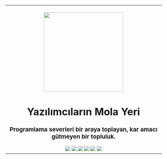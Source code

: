 <table align="center">
<tr>
	<td align="center" width="9999">
		<br/>
    	<img src="https://i.imgur.com/Amvinfs.png" height="256" width="256">
		<h1>Yazılımcıların Mola Yeri</h1>
		<h3>Programlama severleri bir araya toplayan, kar amacı gütmeyen bir topluluk.</h3>
		<a href="https://discord.gg/KazHgb2"><img src="https://img.shields.io/discord/418887354699350028?label=discord"></a>
		<a href="https://t.me/ymyoht"><img src="https://img.shields.io/badge/telegram-ymyoht-informational"></a>
		<a href="https://reddit.com/r/ymyoh"><img src="https://img.shields.io/badge/reddit-ymyoh-red"></a>
		<a href="https://twitter.com/ymyoht"><img src="https://img.shields.io/badge/twitter-ymyoht-blue"></a>
		<a href="https://instagram.com/ymyoh"><img src="https://img.shields.io/badge/instagram-ymyoh-orange"></a>
		<a href="https://github.com/yazilimcilarinmoayeri"><img src="https://img.shields.io/badge/github-yazilimcilarinmoayeri-blueviolet"></a>
		<br/>
	</td>
</tr>
</table>
